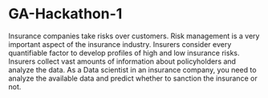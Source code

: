 # GA-Hackathon-1
Insurance companies take risks over customers. Risk management is a very important aspect of the insurance industry. Insurers consider every quantifiable factor to develop profiles of high and low insurance risks. Insurers collect vast amounts of information about policyholders and analyze the data.  As a Data scientist in an insurance company, you need to analyze the available data and predict whether to sanction the insurance or not.
